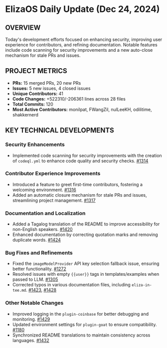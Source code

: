# ElizaOS Daily Update (Dec 24, 2024)

## OVERVIEW 
Today's development efforts focused on enhancing security, improving user experience for contributors, and refining documentation. Notable features include code scanning for security improvements and a new auto-close mechanism for stale PRs and issues.

## PROJECT METRICS
- **PRs:** 15 merged PRs, 20 new PRs
- **Issues:** 5 new issues, 4 closed issues
- **Unique Contributors:** 41
- **Code Changes:** +522310/-206361 lines across 28 files
- **Total Commits:** 120
- **Most Active Contributors:** monilpat, FWangZil, nulLeeKH, odilitime, shakkernerd

## KEY TECHNICAL DEVELOPMENTS

### Security Enhancements
- Implemented code scanning for security improvements with the creation of `codeql.yml` to enhance code quality and security checks. [#1314](https://github.com/elizaos/eliza/pull/1314)

### Contributor Experience Improvements
- Introduced a feature to greet first-time contributors, fostering a welcoming environment. [#1316](https://github.com/elizaos/eliza/pull/1316)
- Added an automatic closure mechanism for stale PRs and issues, streamlining project management. [#1317](https://github.com/elizaos/eliza/pull/1317)

### Documentation and Localization
- Added a Tagalog translation of the README to improve accessibility for non-English speakers. [#1420](https://github.com/elizaos/eliza/pull/1420)
- Enhanced documentation by correcting quotation marks and removing duplicate words. [#1424](https://github.com/elizaos/eliza/pull/1424)

### Bug Fixes and Refinements
- Fixed the `imageModelProvider` API key selection fallback issue, ensuring better functionality. [#1272](https://github.com/elizaos/eliza/pull/1272)
- Resolved issues with empty `{{user}}` tags in templates/examples when passed to LLM. [#1305](https://github.com/elizaos/eliza/pull/1305)
- Corrected typos in various documentation files, including `eliza-in-tee.md`. [#1423](https://github.com/elizaos/eliza/pull/1423), [#1428](https://github.com/elizaos/eliza/pull/1428)

### Other Notable Changes
- Improved logging in the `plugin-coinbase` for better debugging and monitoring. [#1429](https://github.com/elizaos/eliza/pull/1429)
- Updated environment settings for `plugin-goat` to ensure compatibility. [#1180](https://github.com/elizaos/eliza/pull/1180)
- Synchronized README translations to maintain consistency across languages. [#1432](https://github.com/elizaos/eliza/pull/1432)